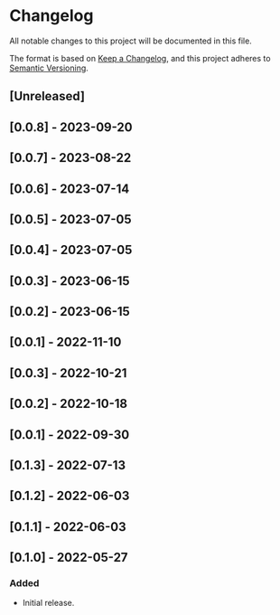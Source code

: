 # Changelog

All notable changes to this project will be documented in this file.

The format is based on [Keep a Changelog](https://keepachangelog.com/en/1.0.0/),
and this project adheres to [Semantic Versioning](https://semver.org/spec/v2.0.0.html).

## [Unreleased]

## [0.0.8] - 2023-09-20

## [0.0.7] - 2023-08-22

## [0.0.6] - 2023-07-14

## [0.0.5] - 2023-07-05

## [0.0.4] - 2023-07-05

## [0.0.3] - 2023-06-15

## [0.0.2] - 2023-06-15

## [0.0.1] - 2022-11-10

## [0.0.3] - 2022-10-21

## [0.0.2] - 2022-10-18

## [0.0.1] - 2022-09-30

## [0.1.3] - 2022-07-13

## [0.1.2] - 2022-06-03

## [0.1.1] - 2022-06-03

## [0.1.0] - 2022-05-27

### Added
- Initial release.
